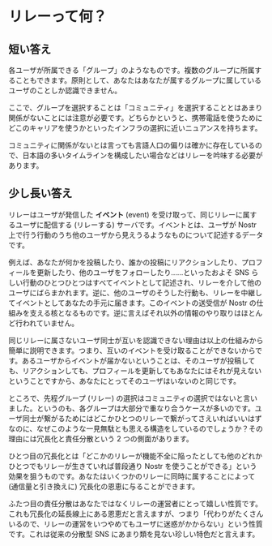 # リレーって何？

## 短い答え

各ユーザが所属できる「グループ」のようなものです。複数のグループに所属することもできます。原則として、あなたはあなたが属するグループに属しているユーザのことしか認識できません。

ここで、グループを選択することは「コミュニティ」を選択することとはあまり関係がないことには注意が必要です。どちらかというと、携帯電話を使うためにどこのキャリアを使うかといったインフラの選択に近いニュアンスを持ちます。

コミュニティに関係がないとは言っても言語人口の偏りは確かに存在しているので、日本語の多いタイムラインを構成したい場合などはリレーを吟味する必要があります。

## 少し長い答え

リレーはユーザが発信した **イベント** (event) を受け取って、同じリレーに属するユーザに配信する (リレーする) サーバです。イベントとは、ユーザが Nostr 上で行う行動のうち他のユーザから見えうるようなものについて記述するデータです。

例えば、あなたが何かを投稿したり、誰かの投稿にリアクションしたり、プロフィールを更新したり、他のユーザをフォローしたり……といったおよそ SNS らしい行動のひとつひとつはすべてイベントとして記述され、リレーを介して他のユーザにばらまかれます。逆に、他のユーザのそうした行動も、リレーを中継してイベントとしてあなたの手元に届きます。このイベントの送受信が Nostr の仕組みを支える核となるものです。逆に言えばそれ以外の情報のやり取りはほとんど行われていません。

同じリレーに属さないユーザ同士が互いを認識できない理由は以上の仕組みから簡単に説明できます。つまり、互いのイベントを受け取ることができないからです。あるユーザからイベントが届かないということは、そのユーザが投稿しても、リアクションしても、プロフィールを更新してもあなたにはそれが見えないということですから、あなたにとってそのユーザはいないのと同じです。

ところで、先程グループ (リレー) の選択はコミュニティの選択ではないと言いました。というのも、各グループは大部分で重なり合うケースが多いのです。ユーザ同士が繋がるためにはどこかひとつのリレーで繋がってさえいればいいはずなのに、なぜこのような一見無駄とも思える構造をしているのでしょうか？その理由には冗長化と責任分散という 2 つの側面があります。

ひとつ目の冗長化とは「どこかのリレーが機能不全に陥ったとしても他のどれかひとつでもリレーが生きていれば普段通り Nostr を使うことができる」という効果を狙うものです。あなたはいくつかのリレーに同時に属することによって (通信量と引き換えに) 冗長化の恩恵に与ることができます。

ふたつ目の責任分散はあなたではなくリレーの運営者にとって嬉しい性質です。これも冗長化の延長線上にある恩恵だと言えますが、つまり「代わりがたくさんいるので、リレーの運営をいつやめてもユーザに迷惑がかからない」という性質です。これは従来の分散型 SNS にあまり類を見ない珍しい特色だと言えます。
